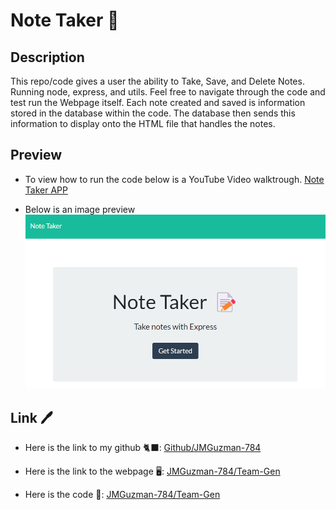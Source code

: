 # Note Taker 📝

## Description 

This repo/code gives a user the ability to Take, Save, and Delete Notes. Running node, express, and utils. Feel free to navigate through the code and test run the Webpage itself. Each note created and saved is information stored in the database within the code. The database then sends this information to display onto the HTML file that handles the notes.

## Preview

* To view how to run the code below is a YouTube Video walktrough.
[Note Taker APP](https://www.youtube.com/watch?v=Qfh0r-xA6_4)

* Below is an image preview 
![Note Taker Express](./images/Note_Taker-app.png)

## Link 🖊️

* Here is the link to my github 🐈‍⬛: [Github/JMGuzman-784](https://github.com/JMGuzman-784/hw11)

* Here is the link to the webpage 🖥️: [JMGuzman-784/Team-Gen](https://app-4-taking-notes.herokuapp.com/)

* Here is the code 📜: [JMGuzman-784/Team-Gen](https://github.com/JMGuzman-784/hw11/blob/main/server.js)
